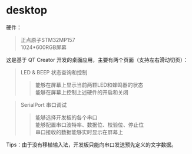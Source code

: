 # desktop

硬件：  
>正点原子STM32MP157  
>1024\*600RGB屏幕  
   
这是基于 QT Creator 开发的桌面应用，主要有两个页面（支持左右滑动切页）：  
>LED & BEEP 状态查询和控制  
>>能够在屏幕上显示当前两颗LED和蜂鸣器的状态  
>>能够在屏幕上控制上述硬件的开启和关闭  

>SerialPort 串口调试  
>>能够选择开发板的各个串口  
>>能够配置串口波特率、数据位、校验位、停止位  
>>串口接收的数据能够实时显示在屏幕上  

Tips：由于没有移植输入法，开发板只能向串口发送预先定义的文字数据。  
